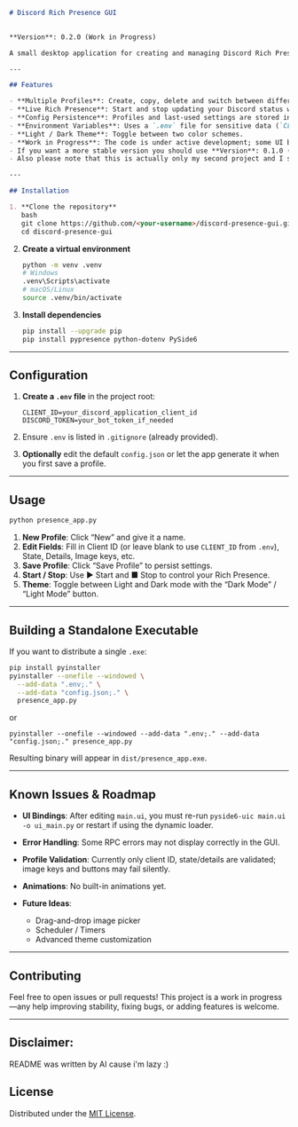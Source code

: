 ````markdown
# Discord Rich Presence GUI
  

**Version**: 0.2.0 (Work in Progress)

A small desktop application for creating and managing Discord Rich Presence profiles via a graphical interface. Built with Python 3.13, PySide6 (Qt for Python) and pypresence, it lets you define multiple “profiles” of presence data, start/stop updates, switch themes, and save/load your settings to JSON.

---

## Features

- **Multiple Profiles**: Create, copy, delete and switch between different presence configurations.  
- **Live Rich Presence**: Start and stop updating your Discord status with one click.  
- **Config Persistence**: Profiles and last-used settings are stored in `config.json`.  
- **Environment Variables**: Uses a `.env` file for sensitive data (`CLIENT_ID`, `DISCORD_TOKEN`).  
- **Light / Dark Theme**: Toggle between two color schemes.  
- **Work in Progress**: The code is under active development; some UI bindings or code paths may still contain bugs.
- If you want a more stable version you should use **Version**: 0.1.0 (still using old GUI)
- Also please note that this is actually only my second project and I still need to learn alot^^

---

## Installation

1. **Clone the repository**  
   bash
   git clone https://github.com/<your-username>/discord-presence-gui.git
   cd discord-presence-gui
````

2. **Create a virtual environment**

   ```bash
   python -m venv .venv
   # Windows
   .venv\Scripts\activate
   # macOS/Linux
   source .venv/bin/activate
   ```

3. **Install dependencies**

   ```bash
   pip install --upgrade pip
   pip install pypresence python-dotenv PySide6
   ```

---

## Configuration

1. **Create a `.env` file** in the project root:

   ```
   CLIENT_ID=your_discord_application_client_id
   DISCORD_TOKEN=your_bot_token_if_needed
   ```

2. Ensure `.env` is listed in `.gitignore` (already provided).

3. **Optionally** edit the default `config.json` or let the app generate it when you first save a profile.

---

## Usage

```bash
python presence_app.py
```

1. **New Profile**: Click “New” and give it a name.
2. **Edit Fields**: Fill in Client ID (or leave blank to use `CLIENT_ID` from `.env`), State, Details, Image keys, etc.
3. **Save Profile**: Click “Save Profile” to persist settings.
4. **Start / Stop**: Use ▶ Start and ■ Stop to control your Rich Presence.
5. **Theme**: Toggle between Light and Dark mode with the “Dark Mode” / “Light Mode” button.

---

## Building a Standalone Executable

If you want to distribute a single `.exe`:

```bash
pip install pyinstaller
pyinstaller --onefile --windowed \
  --add-data ".env;." \
  --add-data "config.json;." \
  presence_app.py
```
or

```
pyinstaller --onefile --windowed --add-data ".env;." --add-data "config.json;." presence_app.py

```

Resulting binary will appear in `dist/presence_app.exe`.

---

## Known Issues & Roadmap

* **UI Bindings**: After editing `main.ui`, you must re-run `pyside6-uic main.ui -o ui_main.py` or restart if using the dynamic loader.
* **Error Handling**: Some RPC errors may not display correctly in the GUI.
* **Profile Validation**: Currently only client ID, state/details are validated; image keys and buttons may fail silently.
* **Animations**: No built-in animations yet.
* **Future Ideas**:

  * Drag-and-drop image picker
  * Scheduler / Timers
  * Advanced theme customization

---

## Contributing

Feel free to open issues or pull requests! This project is a work in progress—any help improving stability, fixing bugs, or adding features is welcome.

---

## Disclaimer:
README was written by AI cause i'm lazy :)

## License

Distributed under the [MIT License](LICENSE).

```
```

